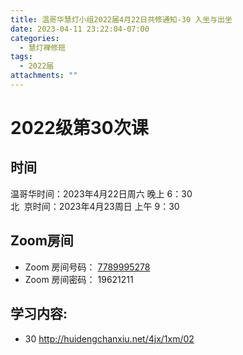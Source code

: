 ```yaml
---
title: 温哥华慧灯小组2022届4月22日共修通知-30 入坐与出坐
date: 2023-04-11 23:22:04-07:00
categories:
  - 慧灯禅修班
tags:
  - 2022届
attachments: ""
---
```

# 2022级第30次课

## 时间

温哥华时间：2023年4月22日周六 晚上 6：30\
北  京时间：2023年4月23周日 上午 9：30

## Zoom房间

* Zoom 房间号码： [7789995278](https://us02web.zoom.us/j/7789995278?pwd=VjZmbWJFY2k2K0E5RVB2cTNIQmhqUT09)
* Zoom 房间密码： 19621211

## 学习内容:

* 30 <http://huidengchanxiu.net/4jx/1xm/02>[](http://huidengchanxiu.net/wsb/book2/p1/1)